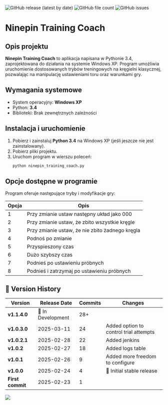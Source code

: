 ![GitHub release (latest by date)](https://img.shields.io/github/v/release/patlukas/ninepin_training_coach?label=Latest%20Release)
![GitHub file count](https://img.shields.io/github/directory-file-count/patlukas/ninepin_training_coach)
![GitHub issues](https://img.shields.io/github/issues/patlukas/ninepin_training_coach)

# Ninepin Training Coach

## Opis projektu

**Ninepin Training Coach** to aplikacja napisana w Pythonie 3.4, zaprojektowana do działania na systemie Windows XP. Program umożliwia uruchomienie dostosowanych trybów treningowych na kręgielni klasycznej, pozwalając na manipulację ustawieniami toru oraz warunkami gry.

## Wymagania systemowe

- System operacyjny: **Windows XP**
- Python: **3.4**
- Biblioteki: Brak zewnętrznych zależności

## Instalacja i uruchomienie

1. Pobierz i zainstaluj **Python 3.4** na Windows XP (jeśli jeszcze nie jest zainstalowany).
2. Pobierz pliki projektu.
3. Uruchom program w wierszu poleceń:
   ```sh
   python ninepin_training_coach.py
   ```

## Opcje dostępne w programie

Program oferuje następujące tryby i modyfikacje gry:

| Opcja | Opis                                            |
| ----- | ----------------------------------------------- |
| 1     | Przy zmianie ustaw następny układ jako 000      |
| 2     | Przy zmianie ustaw, że zbito wszystkie kręgle   |
| 3     | Przy zmianie ustaw, że nie zbito żadnego kręgla |
| 4     | Podnoś po zmianie                               |
| 5     | Przyspieszony czas                              |
| 6     | Dużo szybszy czas                               |
| 7     | Podnieś po ustawieniu próbnych                  |
| 8     | Podnieś i zatrzymaj po ustawieniu próbnych      |


## 📌 Version History

| Version          | Release Date      | Commits | Changes                                      |
|------------------|-------------------|---------|----------------------------------------------|
| **v1.1.4.0**     | 🚧 In Development | 28+     |                                              |
| **v1.0.3.0**     | 2025-03-11        | 24      | Added option to control trial attempts       |
| **v1.0.2.1**     | 2025-02-28        | 22      | Added jenkins                                |
| **v1.0.2**       | 2025-02-27        | 18      | Added logs table                             |
| **v1.0.1**       | 2025-02-26        | 9       | Added more freedom to configure              |
| **v1.0.0**       | 2025-02-24        | 4       | 🎉 Initial stable release                    |
| **First commit** | 2025-02-23        | 1       |                                              |

![](https://github.ct8.pl/readme/patlukas/ninepin_training_coach)
